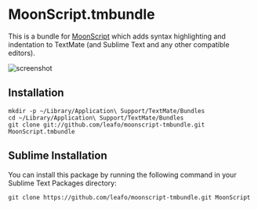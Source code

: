 # MoonScript.tmbundle

This is a bundle for [MoonScript][1] which adds syntax highlighting and
indentation to TextMate (and Sublime Text and any other compatible editors).

  [1]: http://moonscript.org/

![screenshot](http://leafo.net/shotsmb/18ec35f7e2909c2a17b8ff37879f29b3.png)

## Installation

    mkdir -p ~/Library/Application\ Support/TextMate/Bundles
    cd ~/Library/Application\ Support/TextMate/Bundles
    git clone git://github.com/leafo/moonscript-tmbundle.git MoonScript.tmbundle

## Sublime Installation

You can install this package by running the following command in your Sublime Text Packages directory:

    git clone https://github.com/leafo/moonscript-tmbundle.git MoonScript
